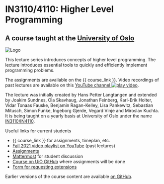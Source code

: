 # IN3110/4110: Higher Level Programming

## A course taught at the [University of Oslo](http://www.uio.no/studier/emner/matnat/ifi/IN3110/)

![Logo](artwork/logo.png)

This lecture series introduces concepts of higher level programming. The
lecture introduces essential tools to quickly and efficiently implement
programming problems.

The assignments are available on the {{ course_link }}.
Video recordings of past lectures are available on this [YouTube
channel ![play
video](play.png "Play video")](https://youtube.com/channel/UCpOB3OcVNTqnIiXcageiv_A).

The lecture was initially created by Hans Petter Langtangen and extended
by Joakim Sundnes, Ola Skavhaug, Jonathan Feinberg, Karl-Erik Holter,
Vidar Tonaas Fauske, Benjamin Ragan-Kelley, Lisa Pankewitz, Sebastian
Mitusch, Simon Funke, Ingeborg Gjerde, Vegard Vinje and Miroslav Kuchta.
It is being taught on a yearly basis at University of Oslo under the
name [IN3110/IN4110](http://www.uio.no/studier/emner/matnat/ifi/IN3110/).

Useful links for current students

- {{ course_link }} for
  assignments, timeplan, etc.
- [Fall 2021 video playlist on
  YouTube](https://www.youtube.com/playlist?list=PL9youHjz4_yyQ6uCWQ5Jibkam6az9CMzp)
  (past lectures)
- [Assignments](https://pages.github.uio.no/IN3110/assignments/assignments/)
- [Mattermost](https://mattermost.uio.no/ifi-undervisning/channels/in3110%0A)
  for student discussion
- [Course on UiO GitHub](https://github.uio.no/IN3110) where
  assignments will be done
- [Form for requesting
  extensions](https://forms.gle/UpLTX6LeDpKNJuE77)

Earlier versions of the course content are available [on
GitHub](https://github.com/uio-in3110/uio-in3110.github.io).
